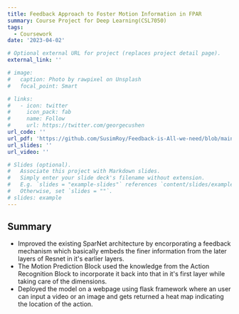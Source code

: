 ```yaml
---
title: Feedback Approach to Foster Motion Information in FPAR
summary: Course Project for Deep Learning(CSL7050)
tags:
  - Coursework
date: '2023-04-02'

# Optional external URL for project (replaces project detail page).
external_link: ''

# image:
#   caption: Photo by rawpixel on Unsplash
#   focal_point: Smart

# links:
#   - icon: twitter
#     icon_pack: fab
#     name: Follow
#     url: https://twitter.com/georgecushen
url_code: ''
url_pdf: 'https://github.com/SusimRoy/Feedback-is-All-we-need/blob/main/B20AI061_B20AI043_DLOPS_PROJECT_REPORT.pdf'
url_slides: ''
url_video: ''

# Slides (optional).
#   Associate this project with Markdown slides.
#   Simply enter your slide deck's filename without extension.
#   E.g. `slides = "example-slides"` references `content/slides/example-slides.md`.
#   Otherwise, set `slides = ""`.
# slides: example
---
```


## Summary 
- Improved the existing SparNet architecture by encorporating a feedback mechanism which basically embeds the finer information from the later layers of Resnet in it's earlier layers.
- The Motion Prediction Block used the knowledge from the Action Recognition Block to incorporate it back into that in it's first layer while taking care of the dimensions. 
- Deployed the model on a webpage using flask framework where an user can input a video or an image and gets returned a heat map indicating the location of the action.